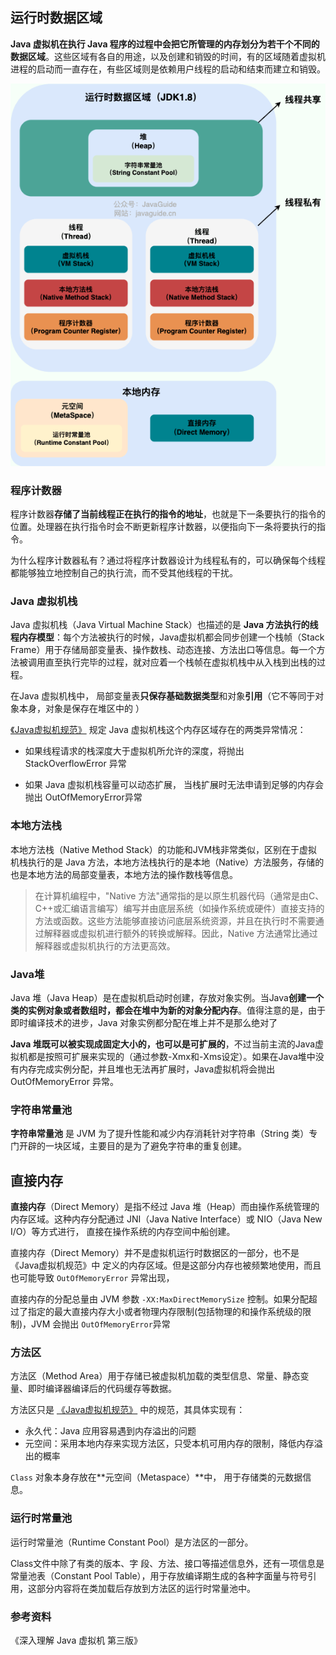 

## 运行时数据区域

**Java 虚拟机在执行 Java 程序的过程中会把它所管理的内存划分为若干个不同的数据区域**。这些区域有各自的用途，以及创建和销毁的时间，有的区域随着虚拟机进程的启动而一直存在，有些区域则是依赖用户线程的启动和结束而建立和销毁。

![Java 运行时数据区域（JDK1.8 ）](images/java-runtime-data-areas-jdk1.8.png)



### 程序计数器

程序计数器**存储了当前线程正在执行的指令的地址**，也就是下一条要执行的指令的位置。处理器在执行指令时会不断更新程序计数器，以便指向下一条将要执行的指令。

为什么程序计数器私有？通过将程序计数器设计为线程私有的，可以确保每个线程都能够独立地控制自己的执行流，而不受其他线程的干扰。



### Java 虚拟机栈

Java 虚拟机栈（Java Virtual Machine Stack）也描述的是 **Java 方法执行的线程内存模型**：每个方法被执行的时候，Java虚拟机都会同步创建一个栈帧（Stack Frame）用于存储局部变量表、操作数栈、动态连接、方法出口等信息。每一个方法被调用直至执行完毕的过程，就对应着一个栈帧在虚拟机栈中从入栈到出栈的过程。

在Java 虚拟机栈中， 局部变量表**只保存基础数据类型**和对象**引用**（它不等同于对象本身，对象是保存在堆区中的 ）



[《Java虚拟机规范》](https://docs.oracle.com/javase/specs/jvms/se17/html/jvms-2.html#jvms-2.5.2) 规定 Java 虚拟机栈这个内存区域存在的两类异常情况：

- 如果线程请求的栈深度大于虚拟机所允许的深度，将抛出 StackOverflowError 异常

- 如果 Java 虚拟机栈容量可以动态扩展， 当栈扩展时无法申请到足够的内存会抛出 OutOfMemoryError异常



### **本地方法栈**

本地方法栈（Native Method Stack）的功能和JVM栈非常类似，区别在于虚拟机栈执行的是 Java 方法，本地方法栈执行的是本地（Native）方法服务，存储的也是本地方法的局部变量表，本地方法的操作数栈等信息。

> 在计算机编程中，"Native 方法"通常指的是以原生机器代码（通常是由C、C++或汇编语言编写）编写并由底层系统（如操作系统或硬件）直接支持的方法或函数。这些方法能够直接访问底层系统资源，并且在执行时不需要通过解释器或虚拟机进行额外的转换或解释。因此，Native 方法通常比通过解释器或虚拟机执行的方法更高效。



### Java堆

Java 堆（Java Heap）是在虚拟机启动时创建，存放对象实例。当Java**创建一个类的实例对象或者数组时，都会在堆中为新的对象分配内存**。值得注意的是，由于即时编译技术的进步，Java 对象实例都分配在堆上并不是那么绝对了

**Java 堆既可以被实现成固定大小的，也可以是可扩展的**，不过当前主流的Java虚拟机都是按照可扩展来实现的（通过参数-Xmx和-Xms设定）。如果在Java堆中没有内存完成实例分配，并且堆也无法再扩展时，Java虚拟机将会抛出 OutOfMemoryError 异常。





### 字符串常量池

**字符串常量池** 是 JVM 为了提升性能和减少内存消耗针对字符串（String 类）专门开辟的一块区域，主要目的是为了避免字符串的重复创建。







## 直接内存

**直接内存**（Direct Memory）是指不经过 Java 堆（Heap）而由操作系统管理的内存区域。这种内存分配通过 JNI（Java Native Interface）或 NIO（Java New I/O）等方式进行， 直接在操作系统的内存空间中船创建。

直接内存（Direct Memory）并不是虚拟机运行时数据区的一部分，也不是《Java虚拟机规范》中 定义的内存区域。但是这部分内存也被频繁地使用，而且也可能导致 `OutOfMemoryError` 异常出现，

直接内存的分配总量由 JVM 参数 `-XX:MaxDirectMemorySize` 控制。如果分配超过了指定的最大直接内存大小或者物理内存限制(包括物理的和操作系统级的限制)，JVM 会抛出 `OutOfMemoryError`异常



### 方法区

方法区（Method Area）用于存储已被虚拟机加载的类型信息、常量、静态变量、即时编译器编译后的代码缓存等数据。

方法区只是 [《Java虚拟机规范》](https://docs.oracle.com/javase/specs/jvms/se17/html/jvms-2.html#jvms-2.5.4) 中的规范，其具体实现有：

- 永久代：Java 应用容易遇到内存溢出的问题
- 元空间：采用本地内存来实现方法区，只受本机可用内存的限制，降低内存溢出的概率



`Class` 对象本身存放在**元空间（Metaspace）**中， 用于存储类的元数据信息。



### 运行时常量池

运行时常量池（Runtime Constant Pool）是方法区的一部分。

Class文件中除了有类的版本、字 段、方法、接口等描述信息外，还有一项信息是常量池表（Constant Pool Table），用于存放编译期生成的各种字面量与符号引用，这部分内容将在类加载后存放到方法区的运行时常量池中。





### 参考资料

《深入理解 Java 虚拟机  第三版》